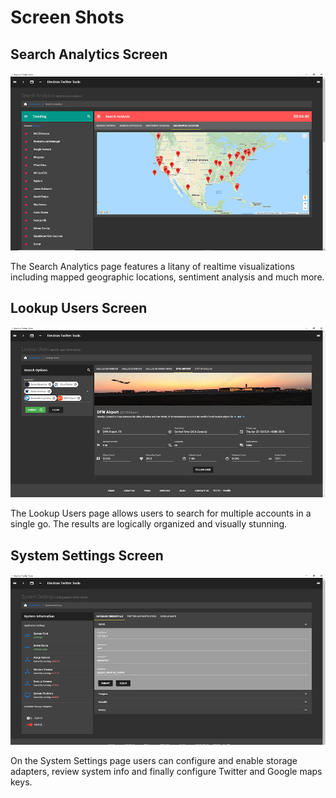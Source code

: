 # Screen Shots

## Search Analytics Screen  
![](screen-grab1.png)

The Search Analytics page features a litany of realtime visualizations including mapped geographic locations, sentiment analysis and much more.


## Lookup Users Screen
![](screen-grab2.png)

The Lookup Users page allows users to search for multiple accounts in a single go. The results are logically organized and visually stunning.


## System Settings Screen
![](screen-grab3.png)

On the System Settings page users can configure and enable storage adapters, review system info and finally configure Twitter and Google maps keys.
